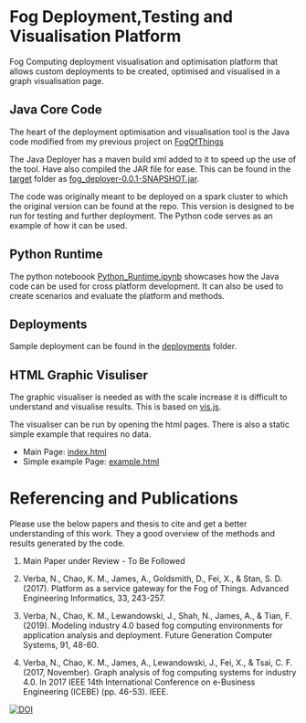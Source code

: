# Fog Deployment,Testing and Visualisation Platform

Fog Computing deployment visualisation and optimisation platform that allows custom deployments to be created, optimised and visualised in a graph visualisation page.

## Java Core Code

The heart of the deployment optimisation and visualisation tool is the Java code modified from my previous project on [FogOfThings](https://github.com/nandor1992/FogOfThings)

The Java Deployer has a maven build xml added to it to speed up the use of the tool. Have also compiled the JAR file for ease.
This can be found in the [target](/JavaDeployer/target) folder as [fog_deployer-0.0.1-SNAPSHOT.jar](/JavaDeployer/target/fog_deployer-0.0.1-SNAPSHOT.jar).

The code was originally meant to be deployed on a spark cluster to which the original version can be found at the repo.
This version is designed to be run for testing and further deployment. The Python code serves as an example of how it can be used.

## Python Runtime

The python noteboook [Python_Runtime.ipynb](/Python_Runtime.ipynb) showcases how the Java code can be used for cross platform development. 
It can also be used to create scenarios and evaluate the platform and methods. 

## Deployments

Sample deployment can be found in the [deployments](/deployments) folder.

## HTML Graphic Visuliser

The graphic visualiser is needed as with the scale increase it is difficult to understand and visualise results. This is based on [vis.js](https://visjs.org/).

The visualiser can be run by opening the html pages. 
There is also a static simple example that requires no data.

- Main Page: [index.html](/Web/index.html)
- Simple example Page: [example.html](/Web/example.html)

# Referencing and Publications

Please use the below papers and thesis to cite and get a better understanding of this work. 
They a good overview of the methods and results generated by the code.

1. Main Paper under Review - To Be Followed

2. Verba, N., Chao, K. M., James, A., Goldsmith, D., Fei, X., & Stan, S. D. (2017). Platform as a service gateway for the Fog of Things. Advanced Engineering Informatics, 33, 243-257.

3. Verba, N., Chao, K. M., Lewandowski, J., Shah, N., James, A., & Tian, F. (2019). Modeling industry 4.0 based fog computing environments for application analysis and deployment. Future Generation Computer Systems, 91, 48-60.

4. Verba, N., Chao, K. M., James, A., Lewandowski, J., Fei, X., & Tsai, C. F. (2017, November). Graph analysis of fog computing systems for industry 4.0. In 2017 IEEE 14th International Conference on e-Business Engineering (ICEBE) (pp. 46-53). IEEE.

[![DOI](https://zenodo.org/badge/294047162.svg)](https://zenodo.org/badge/latestdoi/294047162)
